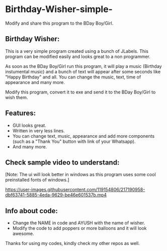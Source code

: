 # Birthday-Wisher-simple-
Modify and share this program to the BDay Boy/Girl.

## Birthday Wisher:
This is a very simple program created using a bunch of JLabels.
This program can be modified easily and looks great to a non programmer. 

As soon as the BDay Boy/Girl run this program, it will play a music (Birthday instumental music) and a bunch of text will appear after some seconds like "Happy Birthday" and all. You can change the music, text, time of appearance and many more.

Modify this program, convert it to exe and send it to the BDay Boy/Girl to wish them.

## Features:
* GUI looks great.
* Written in very less lines.
* You can change text, music, appearance and add more components (such as a "Thank You" button with link of your Whatsapp).
* And many more.

## Check sample video to understand:
[Note: The ui will look better in windows as this program uses some cool preinstalled fonts of windows.]

https://user-images.githubusercontent.com/119154806/217190958-dbf63741-5885-4eda-9629-be46e601537b.mp4

## Info about code:
* Change the NAME in code and AYUSH with the name of wisher.
* Modify the code to add poppers or more balloons and it will look awesome.

Thanks for using my codes, kindly check my other repos as well.
